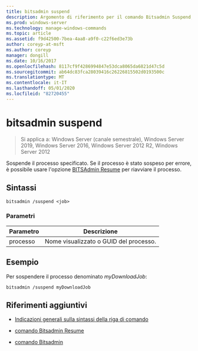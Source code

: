```yaml
---
title: bitsadmin suspend
description: Argomento di riferimento per il comando Bitsadmin Suspend, che sospende il processo specificato.
ms.prod: windows-server
ms.technology: manage-windows-commands
ms.topic: article
ms.assetid: f9d42500-7bea-4aa8-a9f0-c22f6ed3e73b
author: coreyp-at-msft
ms.author: coreyp
manager: dongill
ms.date: 10/16/2017
ms.openlocfilehash: 8117cf9f4286994847e53dca8065da6821d47c5d
ms.sourcegitcommit: ab64dc83fca28039416c26226815502d0193500c
ms.translationtype: MT
ms.contentlocale: it-IT
ms.lasthandoff: 05/01/2020
ms.locfileid: "82720455"
---
```

# <a name="bitsadmin-suspend"></a>bitsadmin suspend

> Si applica a: Windows Server (canale semestrale), Windows Server 2019, Windows Server 2016, Windows Server 2012 R2, Windows Server 2012

Sospende il processo specificato. Se il processo è stato sospeso per errore, è possibile usare l'opzione [BITSAdmin Resume](bitsadmin-resume.md) per riavviare il processo.

## <a name="syntax"></a>Sintassi

```
bitsadmin /suspend <job>
```

### <a name="parameters"></a>Parametri

| Parametro | Descrizione |
| --------- | ---------- |
| processo | Nome visualizzato o GUID del processo. |

## <a name="example"></a>Esempio

Per sospendere il processo denominato *myDownloadJob*:


```
bitsadmin /suspend myDownloadJob
```

## <a name="additional-references"></a>Riferimenti aggiuntivi

- [Indicazioni generali sulla sintassi della riga di comando](command-line-syntax-key.md)

- [comando Bitsadmin Resume](bitsadmin-resume.md)

- [comando Bitsadmin](bitsadmin.md)
